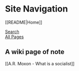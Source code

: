 # Site Navigation

[[README|Home]]  

[Search](/search.html)  
[All Pages](/all-pages.html)  

## A wiki page of note

[[A.R. Moxon - What is a socialist]]  
